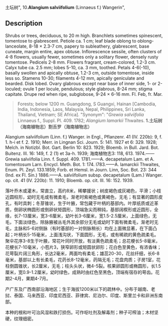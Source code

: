 土坛树",
10.**Alangium salviifolium** (Linnaeus f.) Wangerin",

## Description
Shrubs or trees, deciduous, to 20 m high. Branchlets sometimes spinescent, tomentose to glabrescent. Petiole ca. 1 cm; leaf blade oblong to oblong-lanceolate, 8-18 × 2.3-7 cm, papery to subleathery, glabrescent, base cuneate, margin entire, apex obtuse. Inflorescence sessile, often clusters of 4-8 flowers, usually fewer, sometimes only a solitary flower, densely rusty tomentose. Pedicels 2-8 mm. Flowers fragrant, cream-colored, 1.2-3 cm. Calyx tube ca. 2.5 mm; lobes 5-10, ca. 3 mm, toothed. Petals 4-6(-10), basally swollen and apically obtuse, 1.2-3 cm, outside tomentose, inside less so. Stamens 10-30; filaments 4-12 mm, apically geniculate and bearded. Disk lobed. Ovary glabrous except near base of inner side, 1- or 2-loculed; ovule 1 per locule, pendulous; style glabrous, 8-24 mm; stigma capitate. Drupe red when ripe, subglobose, 9-24 × 6-16 mm. Fl. Feb, fr. Mar.

> Forests; below 1200 m. Guangdong, S Guangxi, Hainan [Cambodia, India, Indonesia, Laos, Malaysia, Nepal, Philippines, Sri Lanka, Thailand, Vietnam; SE Africa].
  "Synonym": "*Grewia salviifolia* Linnaeus f., Suppl. Pl. 409. 1782; *Alangium lamarkii* Thwaites.
**1.土坛树（海南植物志）割舌罗（海南植物志）**

Alangium salviifolium (Linn. f.) Wanger. in Engl., Pflanzenr. 41 (IV. 220b): 9, f. 1. h-i et f. 2. 1910; Merr. in Lingnan Sci. Journ. 5: 141. 1927 et 6: 329. 1928; Melch. in Notizbl. Bot. Gart. Berlin 10: 823. 1929; Bloemb. in Bull. Jard. Bot. Buitenz. III. 16: 149, f. 2 (1) et 3a-h. 1939; 海南植物志3: 118, 613. 1974.——Grewia salviifolia Linn. f. Suppl. 409. 1781.——A. decapetalum Lam. et A. tomentosum Larn. Encycl. Meth. Bot. 1: 174. l783.——A. lamarckii Thwaites, Enum. Pl. Zeyl. 133.1859; Forb. et Hemsl. in Journ. Linn, Soc. Bot. 23: 344 (Ind. ex Fl. Sin.) 1886.——A. salviifolium subsp. decapetalum (Lam.) Wanger. op. cit. 41 (IV. 220b): 11. 1910; Bloemb. op. cit. III. 16: 152. 1939.

落叶乔木或灌木，常直立，高约8米，稀攀援状；树皮褐色或灰褐色，平滑；小枝近圆柱形，幼时无毛或有微柔毛，渐老时紫褐色或黄褐色，无毛；有显著的圆形皮孔，有时具刺；冬芽锥状，生于叶腋，常包藏于叶柄的基部内。叶厚纸质或近革质，倒卵状椭圆形或倒卵状矩圆形，顶端急尖而稍钝，基部阔楔形或近圆形，全缘，长7-13厘米，宽3-6厘米，幼叶长3-6厘米，宽1.5-2.5厘米，上面绿色，无毛，下面淡绿色，除脉腋被丛毛外其余部分无毛或幼时下面有微柔毛，渐老时无毛，主脉和5-6对侧脉（有时基部的一对侧脉稍长）均在上面微显著，在下面凸起；叶柄长5-15毫米，上面浅沟状，下面圆形，无毛，或有稀疏的黄色疏柔毛。聚伞花序3-8生于叶腋，常花叶同时开放，有淡黄色疏柔毛；总花梗长5-8毫米，花梗长7-10毫米，小苞片3，狭窄卵形或矩圆状卵形；花白色至黄色，有浓香味；花萼裂片阔三角形，长达2毫米，两面均有柔毛；雄蕊20-30，花丝纤细，长6-8毫米，基部以上有长柔毛，花药长8-12毫米，药隔无毛；花盘肉质；子房1室，花柱倒圆锥状，长2厘米，无毛；柱头头状，微4-5裂。核果卵圆形或椭圆形，长1.5厘米，宽0.9-1.2厘米，幼时绿色，成熟时由红色至黑色，顶端有宿存的萼齿。花期2-4月，果期4-7月。

产广东及广西南部沿海地区；生于海拔1200米以下的疏林中。分布于越南、老挝、泰国、马来西亚、印度尼西亚、菲律宾、尼泊尔、印度、斯里兰卡和非洲东南部。

本种的根和叶可治风湿和跌打损伤。可作呕吐剂及解毒剂；种子可榨油；木材坚硬，纹理细密。
